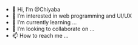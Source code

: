 - 👋 Hi, I’m @Chiyaba
- 👀 I’m interested in web programming and UI/UX
- 🌱 I’m currently learning ...
- 💞️ I’m looking to collaborate on ...
- 📫 How to reach me ...

<!---
Chiyaba/Chiyaba is a ✨ special ✨ repository because its `README.md` (this file) appears on your GitHub profile.
You can click the Preview link to take a look at your changes.
--->
